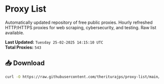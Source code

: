 # Proxy List

Automatically updated repository of free public proxies. Hourly refreshed HTTP/HTTPS proxies for web scraping, cybersecurity, and testing. Raw list available.

**Last Updated:** `Tuesday 25-02-2025 14:15:10 UTC`  
**Total Proxies:** `543`

## 📥 Download
```bash
curl -O https://raw.githubusercontent.com/theriturajps/proxy-list/main/proxies.txt
